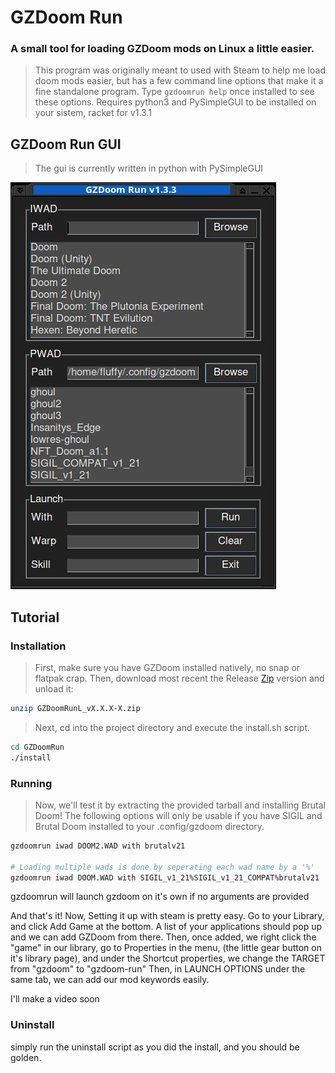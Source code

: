 # GZDoom Run
### A small tool for loading GZDoom mods on Linux a little easier. 

> This program was originally meant to used with Steam to help me load doom mods easier, 
> but has a few command line options that make it a fine standalone program.
> Type `gzdoomrun help` once installed to see these options.
> Requires python3 and PySimpleGUI to be installed on your sistem, racket for v1.3.1

## GZDoom Run GUI
> The gui is currently written in python with PySimpleGUI

![Alt text](https://github.com/ImpishDeathTech/GZDoomRun/blob/master/application-screenshot.jpg "Application Screenshot")

## Tutorial

### Installation 
> First, make sure you have GZDoom installed natively, no snap or flatpak crap.
 > Then, download most recent the Release [Zip](https://github.com/ImpishDeathTech/GZDoomRun/releases/download/gzdoom-v1-3-3-0/GZDoomRun_v1.3.3-0.zip) version and unload it:
```sh
unzip GZDoomRunL_vX.X.X-X.zip
```
> Next, cd into the project directory and execute the install.sh script.
```sh
cd GZDoomRun
./install
```

### Running
> Now, we'll test it by extracting the provided tarball and installing Brutal Doom! The following options will only be usable if you have SIGIL and Brutal Doom installed to your .config/gzdoom directory.
```sh
gzdoomrun iwad DOOM2.WAD with brutalv21

# Loading multiple wads is done by seperating each wad name by a '%'
gzdoomrun iwad DOOM.WAD with SIGIL_v1_21%SIGIL_v1_21_COMPAT%brutalv21
```
gzdoomrun will launch gzdoom on it's own if no arguments are provided

And that's it! Now, Setting it up with steam is pretty easy.
Go to your Library, and click Add Game at the bottom. A list of your applications should pop up and we can add GZDoom from there.
Then, once added, we right click the "game" in our library, go to Properties in the menu, (the little gear button on it's library page), and under the Shortcut properties, we change the TARGET from "gzdoom" to "gzdoom-run"
Then, in LAUNCH OPTIONS under the same tab, we can add our mod keywords easily.

I'll make a video soon


### Uninstall
simply run the uninstall script as you did the install, and you should be golden.
